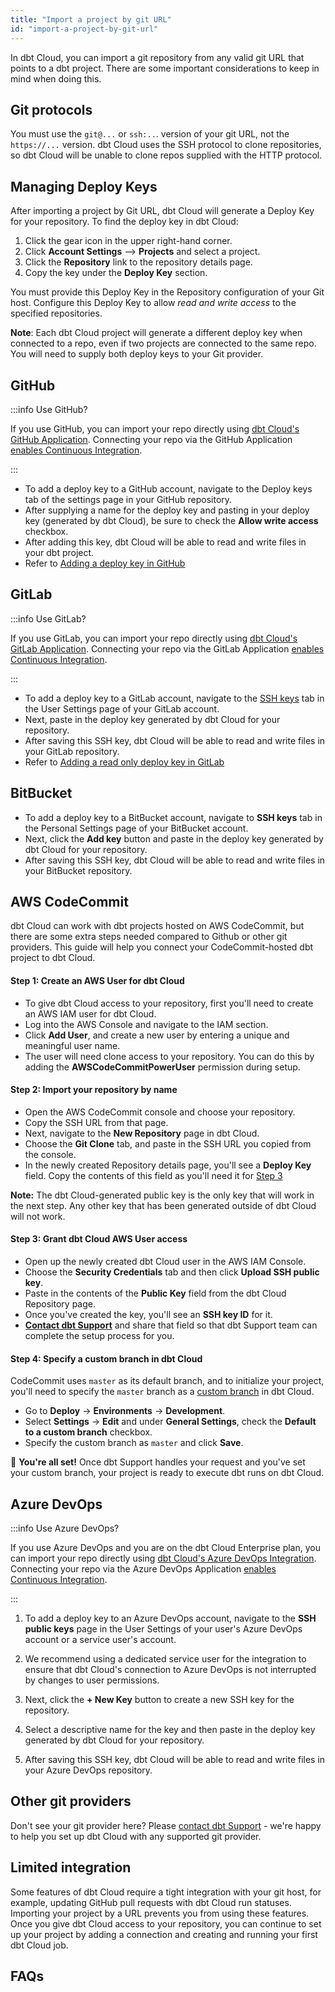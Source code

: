 ```yaml
---
title: "Import a project by git URL"
id: "import-a-project-by-git-url"
---
```


In dbt Cloud, you can import a git repository from any valid git URL that points to a dbt project. There are some important considerations to keep in mind when doing this.

## Git protocols
You must use the `git@...` or `ssh:..`. version of your git URL, not the `https://...` version. dbt Cloud uses the SSH protocol to clone repositories, so dbt Cloud will be unable to clone repos supplied with the HTTP protocol.


## Managing Deploy Keys

After importing a project by Git URL, dbt Cloud will generate a Deploy Key for your repository. To find the deploy key in dbt Cloud:

1. Click the gear icon in the upper right-hand corner.
2. Click **Account Settings** --> **Projects** and select a project.
3. Click the **Repository** link to the repository details page.
4. Copy the key under the **Deploy Key** section. 

You must provide this Deploy Key in the Repository configuration of your Git host. Configure this Deploy Key to allow *read and write access* to the specified repositories.

**Note**: Each dbt Cloud project will generate a different deploy key when connected to a repo, even if two projects are connected to the same repo. You will need to supply both deploy keys to your Git provider.

## GitHub

:::info Use GitHub?

If you use GitHub, you can import your repo directly using [dbt Cloud's GitHub Application](/docs/cloud/git/connect-github). Connecting your repo via the GitHub Application [enables Continuous Integration](/docs/deploy/continuous-integration).

:::

- To add a deploy key to a GitHub account, navigate to the Deploy keys tab of the settings page in your GitHub repository. 
- After supplying a name for the deploy key and pasting in your deploy key (generated by dbt Cloud), be sure to check the **Allow write access** checkbox. 
- After adding this key, dbt Cloud will be able to read and write files in your dbt project.
- Refer to [Adding a deploy key in GitHub](https://github.blog/2015-06-16-read-only-deploy-keys/)

<Lightbox src="/img/docs/dbt-cloud/cloud-configuring-dbt-cloud/cd7351c-Screen_Shot_2019-10-16_at_1.09.41_PM.png" title="Configuring a GitHub Deploy Key"/>

## GitLab

:::info Use GitLab?

If you use GitLab, you can import your repo directly using [dbt Cloud's GitLab Application](/docs/cloud/git/connect-gitlab). Connecting your repo via the GitLab Application [enables Continuous Integration](/docs/deploy/continuous-integration).

:::

- To add a deploy key to a GitLab account, navigate to the [SSH keys](https://gitlab.com/profile/keys) tab in the User Settings page of your GitLab account. 
- Next, paste in the deploy key generated by dbt Cloud for your repository. 
- After saving this SSH key, dbt Cloud will be able to read and write files in your GitLab repository.
- Refer to [Adding a read only deploy key in GitLab](https://docs.gitlab.com/ee/ssh/#per-repository-deploy-keys)

<Lightbox src="/img/docs/dbt-cloud/cloud-configuring-dbt-cloud/f3ea88d-Screen_Shot_2019-10-16_at_4.45.50_PM.png" title="Configuring a GitLab SSH Key"/>

## BitBucket

- To add a deploy key to a BitBucket account, navigate to **SSH keys** tab in the Personal Settings page of your BitBucket account.
- Next, click the **Add key** button and paste in the deploy key generated by dbt Cloud for your repository. 
- After saving this SSH key, dbt Cloud will be able to read and write files in your BitBucket repository.

<Lightbox src="/img/docs/dbt-cloud/cloud-configuring-dbt-cloud/bitbucket-ssh-key.png" title="Configuring a BitBucket SSH Key"/>

## AWS CodeCommit

dbt Cloud can work with dbt projects hosted on AWS CodeCommit, but there are some extra steps needed compared to Github or other git providers. This guide will help you connect your CodeCommit-hosted dbt project to dbt Cloud.

#### Step 1: Create an AWS User for dbt Cloud
- To give dbt Cloud access to your repository, first you'll need to create an AWS IAM user for dbt Cloud. 
- Log into the AWS Console and navigate to the IAM section. 
- Click **Add User**, and create a new user by entering a unique and meaningful user name.
- The user will need clone access to your repository. You can do this by adding the **AWSCodeCommitPowerUser** permission during setup.

#### Step 2: Import your repository by name
- Open the AWS CodeCommit console and choose your repository. 
- Copy the SSH URL from that page. 
- Next, navigate to the **New Repository** page in dbt Cloud. 
- Choose the **Git Clone** tab, and paste in the SSH URL you copied from the console.
- In the newly created Repository details page, you'll see a **Deploy Key** field. Copy the contents of this field as you'll need it for [Step 3](#step-3-grant-dbt-cloud-aws-user-access)

**Note:** The dbt Cloud-generated public key is the only key that will work in the next step. Any other key that has been generated outside of dbt Cloud will not work.

#### Step 3: Grant dbt Cloud AWS User access
- Open up the newly created dbt Cloud user in the AWS IAM Console. 
- Choose the **Security Credentials** tab and then click **Upload SSH public key**. 
- Paste in the contents of the **Public Key** field from the dbt Cloud Repository page.
- Once you've created the key, you'll see an **SSH key ID** for it. 
- **[Contact dbt Support](mailto:support@getdbt.com)** and share that field so that dbt Support team can complete the setup process for you.

#### Step 4: Specify a custom branch in dbt Cloud

CodeCommit uses `master` as its default branch, and to initialize your project, you'll need to specify the `master` branch as a [custom branch](/faqs/environments/custom-branch-settings#development) in dbt Cloud.

- Go to **Deploy** -> **Environments** -> **Development**. 
- Select **Settings** -> **Edit** and under **General Settings**, check the **Default to a custom branch** checkbox.
- Specify the custom branch as `master` and click **Save**.

🎉 **You're all set!** Once dbt Support handles your request and you've set your custom branch, your project is ready to execute dbt runs on dbt Cloud. 

## Azure DevOps
:::info Use Azure DevOps?

If you use Azure DevOps and you are on the dbt Cloud Enterprise plan, you can import your repo directly using [dbt Cloud's Azure DevOps Integration](/docs/cloud/git/connect-azure-devops). Connecting your repo via the Azure DevOps Application [enables Continuous Integration](/docs/deploy/continuous-integration).

:::

1. To add a deploy key to an Azure DevOps account, navigate to the **SSH public keys** page in the User Settings of your user's Azure DevOps account or a service user's account. 

2. We recommend using a dedicated service user for the integration to ensure that dbt Cloud's connection to Azure DevOps is not interrupted by changes to user permissions.

<Lightbox src="/img/docs/dbt-cloud/cloud-configuring-dbt-cloud/52bfdaa-Screen_Shot_2020-03-09_at_4.13.20_PM.png" title="Navigate to the 'SSH public keys' settings page" />

3. Next, click the **+ New Key** button to create a new SSH key for the repository.

<Lightbox src="/img/docs/dbt-cloud/cloud-configuring-dbt-cloud/6d8e980-Screen_Shot_2020-03-09_at_4.13.27_PM.png" title="Click the '+ New Key' button to create a new SSH key for the repository." />

4. Select a descriptive name for the key and then paste in the deploy key generated by dbt Cloud for your repository. 

5. After saving this SSH key, dbt Cloud will be able to read and write files in your Azure DevOps repository.

<Lightbox src="/img/docs/dbt-cloud/cloud-configuring-dbt-cloud/d19f199-Screen_Shot_2020-03-09_at_4.13.50_PM.png" title="Enter and save the public key generated for your repository by dbt Cloud" />

## Other git providers

Don't see your git provider here? Please [contact dbt Support](mailto:support@getdbt.com) - we're happy to help you set up dbt Cloud with any supported git provider.

## Limited integration
Some features of dbt Cloud require a tight integration with your git host, for example, updating GitHub pull requests with dbt Cloud run statuses. Importing your project by a URL prevents you from using these features. Once you give dbt Cloud access to your repository, you can continue to set up your project by adding a connection and creating and running your first dbt Cloud job.

## FAQs
<FAQ path="Git/gitignore"/>
<FAQ path="Git/git-migration"/>

